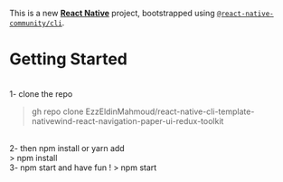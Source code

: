 This is a new [**React Native**](https://reactnative.dev) project, bootstrapped using [`@react-native-community/cli`](https://github.com/react-native-community/cli).

# Getting Started
<br />
1- clone the repo  
<br />

> gh repo clone EzzEldinMahmoud/react-native-cli-template-nativewind-react-navigation-paper-ui-redux-toolkit

<br />
2- then npm install or yarn add 
<br />
> npm install

<br />
3- npm start and have fun !
> npm start
<br />



